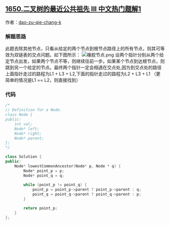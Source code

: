 ## [1650.二叉树的最近公共祖先 III 中文热门题解1](https://leetcode.cn/problems/lowest-common-ancestor-of-a-binary-tree-iii/solutions/100000/wei-zhuang-de-lian-biao-jiao-dian-by-dao-awod)

作者：[dao-zu-qie-chang-k](https://leetcode.cn/u/dao-zu-qie-chang-k)

### 解题思路
此题去除其他节点，只看从给定的两个节点到根节点路径上的所有节点，则其可等效为双链表的交点问题。如下图所示：
![橡胶节点.png](https://pic.leetcode-cn.com/1623654844-KDgiBm-%E6%A9%A1%E8%83%B6%E8%8A%82%E7%82%B9.png)
设两个指针分别从两个给定节点出发，如果两个节点不等，则继续往前一步。如果某个节点到达根节点，则跳到另一个给定的节点。最终两个指针一定会相遇在交点处,因为到交点处的路径上面指针走过的路程为L1 + L3 + L2,下面的指针走过的路程为L2 + L3 + L1
（更简单的情况是L1 == L2，则直接找到）
### 代码

```cpp
/*
// Definition for a Node.
class Node {
public:
    int val;
    Node* left;
    Node* right;
    Node* parent;
};
*/

class Solution {
public:
    Node* lowestCommonAncestor(Node* p, Node * q) {
        Node* point_p = p;
        Node* point_q = q;
        
        while (point_p != point_q) {
            point_p = point_p->parent ? point_p->parent : q;
            point_q = point_q->parent ? point_q->parent : p;
        }

        return point_p;
    }
};
```